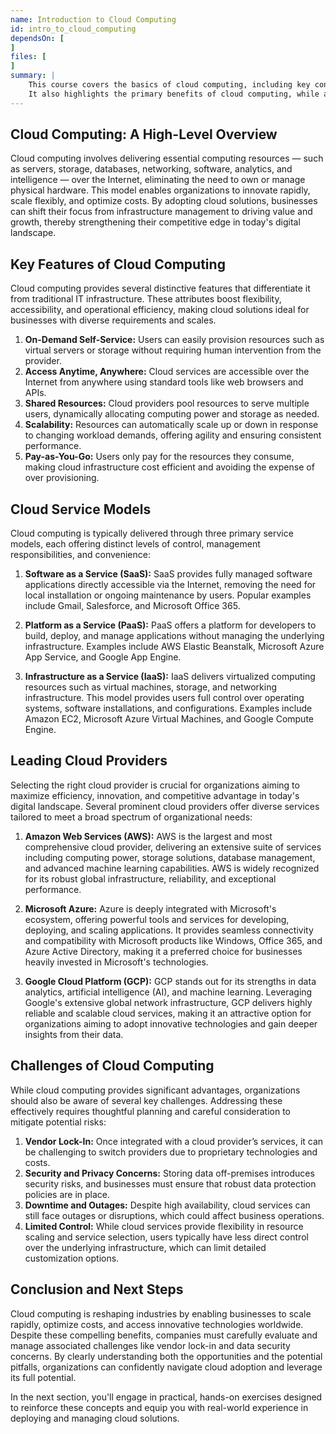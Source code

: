 ```yaml
---
name: Introduction to Cloud Computing
id: intro_to_cloud_computing
dependsOn: [
]
files: [
]
summary: |
    This course covers the basics of cloud computing, including key concepts, service models, and major cloud providers. 
    It also highlights the primary benefits of cloud computing, while addressing common challenges faced in its adoption.
---
```


## Cloud Computing: A High-Level Overview

Cloud computing involves delivering essential computing resources — such as servers, storage, databases, networking, software, analytics, and intelligence — over the Internet, eliminating the need to own or manage physical hardware. This model enables organizations to innovate rapidly, scale flexibly, and optimize costs. By adopting cloud solutions, businesses can shift their focus from infrastructure management to driving value and growth, thereby strengthening their competitive edge in today's digital landscape.

## Key Features of Cloud Computing

Cloud computing provides several distinctive features that differentiate it from traditional IT infrastructure. These attributes boost flexibility, accessibility, and operational efficiency, making cloud solutions ideal for businesses with diverse requirements and scales.

1. **On-Demand Self-Service:** Users can easily provision resources such as virtual servers or storage without requiring human intervention from the provider.
2. **Access Anytime, Anywhere:** Cloud services are accessible over the Internet from anywhere using standard tools like web browsers and APIs.
3. **Shared Resources:** Cloud providers pool resources to serve multiple users, dynamically allocating computing power and storage as needed.
4. **Scalability:** Resources can automatically scale up or down in response to changing workload demands, offering agility and ensuring consistent performance.
5. **Pay-as-You-Go:** Users only pay for the resources they consume, making cloud infrastructure cost efficient and avoiding the expense of over provisioning.

## Cloud Service Models

Cloud computing is typically delivered through three primary service models, each offering distinct levels of control, management responsibilities, and convenience:

1. **Software as a Service (SaaS):** SaaS provides fully managed software applications directly accessible via the Internet, removing the need for local installation or ongoing maintenance by users. Popular examples include Gmail, Salesforce, and Microsoft Office 365.

2. **Platform as a Service (PaaS):** PaaS offers a platform for developers to build, deploy, and manage applications without managing the underlying infrastructure. Examples include AWS Elastic Beanstalk, Microsoft Azure App Service, and Google App Engine.

3. **Infrastructure as a Service (IaaS):** IaaS delivers virtualized computing resources such as virtual machines, storage, and networking infrastructure. This model provides users full control over operating systems, software installations, and configurations. Examples include Amazon EC2, Microsoft Azure Virtual Machines, and Google Compute Engine.

## Leading Cloud Providers

Selecting the right cloud provider is crucial for organizations aiming to maximize efficiency, innovation, and competitive advantage in today's digital landscape. Several prominent cloud providers offer diverse services tailored to meet a broad spectrum of organizational needs:

1. **Amazon Web Services (AWS):** AWS is the largest and most comprehensive cloud provider, delivering an extensive suite of services including computing power, storage solutions, database management, and advanced machine learning capabilities. AWS is widely recognized for its robust global infrastructure, reliability, and exceptional performance.

2. **Microsoft Azure:** Azure is deeply integrated with Microsoft's ecosystem, offering powerful tools and services for developing, deploying, and scaling applications. It provides seamless connectivity and compatibility with Microsoft products like Windows, Office 365, and Azure Active Directory, making it a preferred choice for businesses heavily invested in Microsoft's technologies.

3. **Google Cloud Platform (GCP):** GCP stands out for its strengths in data analytics, artificial intelligence (AI), and machine learning. Leveraging Google's extensive global network infrastructure, GCP delivers highly reliable and scalable cloud services, making it an attractive option for organizations aiming to adopt innovative technologies and gain deeper insights from their data.

## Challenges of Cloud Computing

While cloud computing provides significant advantages, organizations should also be aware of several key challenges. Addressing these effectively requires thoughtful planning and careful consideration to mitigate potential risks:

1. **Vendor Lock-In:** Once integrated with a cloud provider’s services, it can be challenging to switch providers due to proprietary technologies and costs.
2. **Security and Privacy Concerns:** Storing data off-premises introduces security risks, and businesses must ensure that robust data protection policies are in place.
3. **Downtime and Outages:** Despite high availability, cloud services can still face outages or disruptions, which could affect business operations.
4. **Limited Control:** While cloud services provide flexibility in resource scaling and service selection, users typically have less direct control over the underlying infrastructure, which can limit detailed customization options.

## Conclusion and Next Steps

Cloud computing is reshaping industries by enabling businesses to scale rapidly, optimize costs, and access innovative technologies worldwide. Despite these compelling benefits, companies must carefully evaluate and manage associated challenges like vendor lock-in and data security concerns. By clearly understanding both the opportunities and the potential pitfalls, organizations can confidently navigate cloud adoption and leverage its full potential.

In the next section, you'll engage in practical, hands-on exercises designed to reinforce these concepts and equip you with real-world experience in deploying and managing cloud solutions.


